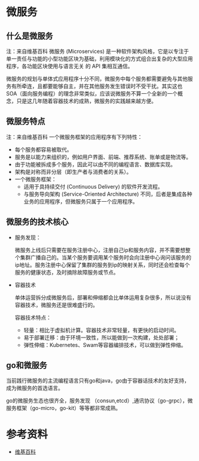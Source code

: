 # 微服务

## 什么是微服务

注：来自维基百科
微服务 (Microservices) 是一种软件架构风格，它是以专注于单一责任与功能的小型功能区块为基础，利用模块化的方式组合出复杂的大型应用程序，各功能区块使用与语言无关  的 API 集相互通信。

微服务的规划与单体式应用程序十分不同，微服务中每个服务都需要避免与其他服务有所牵连，且都要能够自主，并在其他服务发生错误时不受干扰。其实这也SOA（面向服务编程）的理念非常类似，应该说微服务不算一个全新的一个概念，只是这几年随着容器技术的成熟，微服务的实践越来越方便。

## 微服务特点

注：来自维基百科
一个微服务框架的应用程序有下列特性：
- 每个服务都容易被取代。
- 服务是以能力来组织的，例如用户界面、前端、推荐系统、账单或是物流等。
- 由于功能被拆成多个服务，因此可以由不同的编程语言、数据库实现。
- 架构是对称而非分层（即生产者与消费者的关系）。
- 一个微服务框架：
    - 适用于具持续交付 (Continuous Delivery) 的软件开发流程。
    - 与服务导向架构 (Service-Oriented Architecture) 不同，后者是集成各种业务的应用程序，但微服务只属于一个应用程序。


## 微服务的技术核心

- 服务发现：
 
  微服务上线后只需要在服务注册中心，注册自己ip和服务内容，并不需要想整个集群广播自己的。当某个服务要调用某个服务时会向注册中心询问该服务的ip地址。服务注册中心保留了集群的服务到ip的映射关系，同时还会检查每个服务的健康状态，及时摘除故障服务或节点。

- 容器技术

  单体运营拆分成微服务后，部署和伸缩都会比单体运用复杂很多，所以说没有容器技术，微服务还是很难盛行的。
  
  容器技术特点：
   - 轻量：相比于虚拟机计算。容器技术非常轻量，有更快的启动时间。
   - 易于部署迁移：由于环境一致性，所以能做到一次构建，处处部署；
   - 弹性伸缩：Kubernetes、Swam等容器编排技术，可以做到弹性伸缩。


## go和微服务

当前践行微服务的主流编程语言只有go和java，go由于容器话技术的友好支持，成为微服务的首选语言。

go的微服务生态也很齐全，服务发现 （consun,etcd）,通讯协议（go-grpc），微服务框架（go-micro，go-kit）等等都非常成熟。

# 参考资料

- [维基百科](https://zh.wikipedia.org/wiki/%E5%BE%AE%E6%9C%8D%E5%8B%99)